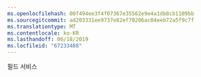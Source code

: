 ```yaml
---
ms.openlocfilehash: 00f494ee3f4f07367e35562e9e4a1db8cb1109bb
ms.sourcegitcommit: ad203331ee9737e82ef70206ac04eeb72a5f9c7f
ms.translationtype: MT
ms.contentlocale: ko-KR
ms.lasthandoff: 06/18/2019
ms.locfileid: "67233488"
---
```

필드 서비스
